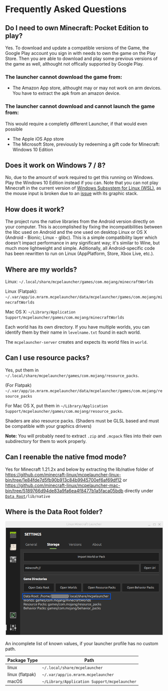 # Frequently Asked Questions

## Do I need to own Minecraft: Pocket Edition to play?

Yes. To download and update a compatible versions of the Game, the
Google Play account you sign in with needs to own the game on the Play
Store. Then you are able to download and play some previous versions of
the game as well, althought not offically supported by Google Play.

### The launcher **cannot** download the game from:

- The Amazon App store, althought may or may not work on arm devices.
  You have to extract the apk from an amazon device.

### The launcher **cannot** download and **cannot** launch the game from:

This would require a completly different Launcher, if that would even
possible

- The Apple iOS App store
- The Microsoft Store, previously by redeeming a gift code for
  Minecraft: Windows 10 Edition

## Does it work on Windows 7 / 8?

No, due to the amount of work required to get this running on Windows.
Play the Windows 10 Edition instead if you can. Note that you can not
play Minecraft in the current version of [Windows Subsystem for Linux
(WSL)](https://en.wikipedia.org/wiki/Windows_Subsystem_for_Linux), as
the mouse input is broken due to an
[issue](https://github.com/microsoft/wslg/issues/240) with its graphic
stack.

## How does it work?

The project runs the native libraries from the Android version directly
on your computer. This is accomplished by fixing the incompatibilities
between the libc used on Android and the one used on desktop Linux or OS
X (Android - Bionic; Linux - glibc). This is a simple compatibility
layer which doesn't impact performance in any significant way; it's
similar to Wine, but much more lightweight and simple. Aditionally, all
Android-specific code has been rewritten to run on Linux (AppPlatform,
Store, Xbox Live, etc.).

## Where are my worlds?

Linux: `~/.local/share/mcpelauncher/games/com.mojang/minecraftWorlds`

Linux (Flatpak):
`~/.var/app/io.mrarm.mcpelauncher/data/mcpelauncher/games/com.mojang/minecraftWorlds`

Mac OS X:
`~/Library/Application Support/mcpelauncher/games/com.mojang/minecraftWorlds`

Each world has its own directory. If you have multiple worlds, you can
identify them by their name in `levelname.txt` found in each world.

The `mcpelauncher-server` creates and expects its world files in
`world`.

## Can I use resource packs?

Yes, put them in
`~/.local/share/mcpelauncher/games/com.mojang/resource_packs`.

(For Flatpak)
`~/.var/app/io.mrarm.mcpelauncher/data/mcpelauncher/games/com.mojang/resource_packs`

For Mac OS X, put them in
`~/Library/Application Support/mcpelauncher/games/com.mojang/resource_packs`.

Shaders are also resource packs. (Shaders must be GLSL based and must be
compatible with your graphics drivers)

**Note:** You will probably need to extract `.zip` and `.mcpack` files
into their own subdirectory for them to work properly.

## Can I reenable the native fmod mode?

Yes for Minecraft 1.21.2x and below by extracting the lib/native folder of https://github.com/minecraft-linux/mcpelauncher-linux-bin/tree/1e84fde7d5fb90b913c84b9945700ef6af69df12 or https://github.com/minecraft-linux/mcpelauncher-mac-bin/tree/5189766d94de83a9fa6ea4f8477b1a5faca05bdb directly under [`Data Root`](#where-is-the-data-root-folder)`/lib/native`

## Where is the Data Root folder?

![dataroot](./dataroot.png)

An incomplete list of known values, if your launcher profile has no  custom path.

Package Type|Path
---|---
linux|`~/.local/share/mcpelauncher`
linux (flatpak)|`~/.var/app/io.mrarm.mcpelauncher`
macOS|`~/Library/Application Support/mcpelauncher`
